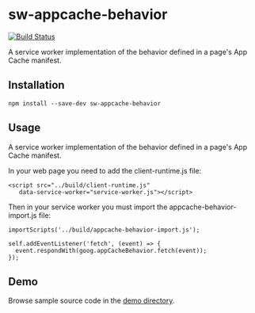 # sw-appcache-behavior

[![Build Status](https://travis-ci.org/GoogleChrome/sw-appcache-behavior.svg?branch=master)](https://travis-ci.org/GoogleChrome/sw-appcache-behavior)

A service worker implementation of the behavior defined in a page's App Cache manifest.

## Installation

`npm install --save-dev sw-appcache-behavior`

## Usage

A service worker implementation of the behavior defined in a page's App Cache manifest.

In your web page you need to add the client-runtime.js file:

```
<script src="../build/client-runtime.js"
   data-service-worker="service-worker.js"></script>
```

Then in your service worker you must import the appcache-behavior-import.js file:

```
importScripts('../build/appcache-behavior-import.js');

self.addEventListener('fetch', (event) => {
  event.respondWith(goog.appCacheBehavior.fetch(event));
});
```

## Demo

Browse sample source code in the [demo directory](https://github.com/GoogleChrome/sw-appcache-behavior/tree/master/demo).

